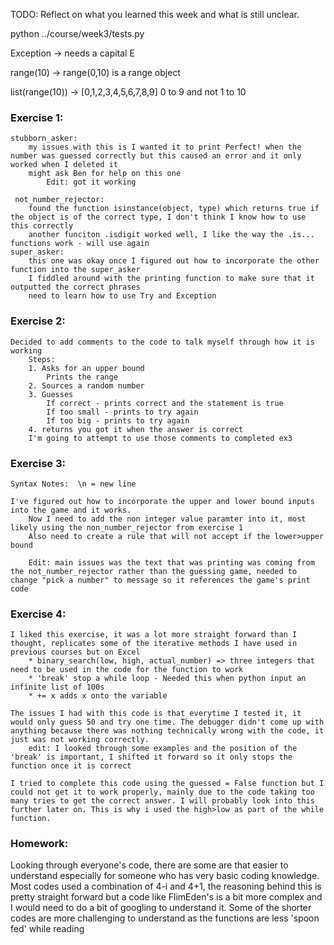 TODO: Reflect on what you learned this week and what is still unclear.

python ../course/week3/tests.py


Exception -> needs a capital E

range(10) -> range(0,10) is a range object

list(range(10)) -> [0,1,2,3,4,5,6,7,8,9] 0 to 9 and not 1 to 10

### Exercise 1:
    stubborn_asker: 
        my issues with this is I wanted it to print Perfect! when the number was guessed correctly but this caused an error and it only worked when I deleted it
        might ask Ben for help on this one
            Edit: got it working

     not_number_rejector:
        found the function isinstance(object, type) which returns true if the object is of the correct type, I don't think I know how to use this correctly
        another funciton .isdigit worked well, I like the way the .is... functions work - will use again
    super_asker:
        this one was okay once I figured out how to incorporate the other function into the super_asker
        I fiddled around with the printing function to make sure that it outputted the correct phrases
        need to learn how to use Try and Exception

### Exercise 2:
    Decided to add comments to the code to talk myself through how it is working
        Steps:
        1. Asks for an upper bound 
            Prints the range
        2. Sources a random number   
        3. Guesses 
            If correct - prints correct and the statement is true
            If too small - prints to try again
            If too big - prints to try again
        4. returns you got it when the answer is correct   
        I'm going to attempt to use those comments to completed ex3

### Exercise 3:
    Syntax Notes:  \n = new line
    
    I've figured out how to incorporate the upper and lower bound inputs into the game and it works. 
        Now I need to add the non integer value paramter into it, most likely using the non_number_rejector from exercise 1
        Also need to create a rule that will not accept if the lower>upper bound

        Edit: main issues was the text that was printing was coming from the not_number_rejector rather than the guessing game, needed to change "pick a number" to message so it references the game's print code

### Exercise 4:
    I liked this exercise, it was a lot more straight forward than I thought, replicates some of the iterative methods I have used in previous courses but on Excel
        * binary_search(low, high, actual_number) => three integers that need to be used in the code for the function to work
        * 'break' stop a while loop - Needed this when python input an infinite list of 100s
        * += x adds x onto the variable

    The issues I had with this code is that everytime I tested it, it would only guess 50 and try one time. The debugger didn't come up with anything because there was nothing technically wrong with the code, it just was not working correctly.
        edit: I looked through some examples and the position of the 'break' is important, I shifted it forward so it only stops the function once it is correct

    I tried to complete this code using the guessed = False function but I could not get it to work properly, mainly due to the code taking too many tries to get the correct answer. I will probably look into this further later on. This is why i used the high>low as part of the while function.

### Homework:
Looking through everyone's code, there are some are that easier to understand especially for someone who has very basic coding knowledge. 
        Most codes used a combination of 4-i and 4+1, the reasoning behind this is pretty straight forward but a code like FlimEden's is a bit more complex and I would need to do a bit of googling to understand it. Some of the shorter codes are more challenging to understand as the functions are less 'spoon fed' while reading
    
     